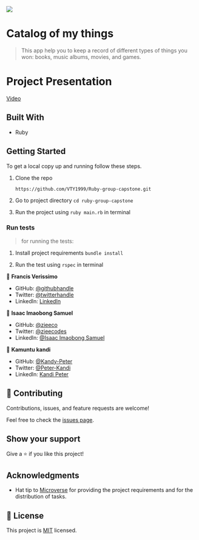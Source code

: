 ![](https://img.shields.io/badge/Microverse-blueviolet)

# Catalog of my things

> This app help you to keep a record of different types of things you won: books, music albums, movies, and games. 

# Project Presentation
[Video](https://drive.google.com/file/d/1rk81fBTgOjVMLSHoG2LxPxBUhPLEAEYe/view?usp=sharing)

## Built With

- Ruby


## Getting Started

To get a local copy up and running follow these steps.

1. Clone the repo

   ```
   https://github.com/VTY1999/Ruby-group-capstone.git
   ```

2. Go to project directory `cd ruby-group-capstone`

3. Run the project using `ruby main.rb` in terminal

### Run tests

> for running the tests:

1. Install project requirements `bundle install`

2. Run the test using `rspec` in terminal


👤 **Francis Verissimo**

- GitHub: [@githubhandle](https://github.com/VTY1999)
- Twitter: [@twitterhandle](https://twitter.com/verissimoty?s=09)
- LinkedIn: [LinkedIn](https://www.linkedin.com/in/francis-o-verissimo/)


👤 **Isaac Imaobong Samuel**

- GitHub: [@zieeco](https://github.com/zieeco)
- Twitter: [@zieecodes](https://twitter.com/zieecodes)
- LinkedIn: [@Isaac Imaobong Samuel](https://www.linkedin.com/in/isaac-imaobong-samuel/)

👤 **Kamuntu kandi**

- GitHub: [@Kandy-Peter](https://github.com/Kandy-Peter)
- Twitter: [@Peter-Kandi](https://www.linkedin.com/in/kandi-peter-a49590212)
- LinkedIn: [Kandi Peter](https://twitter.com/peter_kandy)
## 🤝 Contributing

Contributions, issues, and feature requests are welcome!

Feel free to check the [issues page](https://github.com/VTY1999/Ruby-group-capstone/issues).

## Show your support

Give a ⭐️ if you like this project!

## Acknowledgments

- Hat tip to [Microverse](https://bit.ly/MicroverseTN) for providing the project requirements and for the distribution of tasks.


## 📝 License

This project is [MIT](./MIT.md) licensed.
